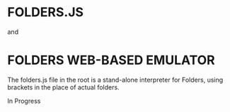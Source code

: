 
# FOLDERS.JS
and
# FOLDERS WEB-BASED EMULATOR

The folders.js file in the root is a stand-alone interpreter for Folders, using brackets in the place of actual folders.

In Progress

